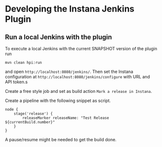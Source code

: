 # Developing the Instana Jenkins Plugin

## Run a local Jenkins with the plugin

To execute a local Jenkins with the current SNAPSHOT version of the plugin run
```
mvn clean hpi:run
```
and open `http://localhost:8080/jenkins/`.
Then set the Instana configuration at `http://localhost:8080/jenkins/configure` with URL and API token.s

Create a free style job and set as build action `Mark a release in Instana`.

Create a pipeline with the following snippet as script.
```
node {
    stage('release') {
        releaseMarker releaseName: "Test Release ${currentBuild.number}"
    }
}
```
A pause/resume might be needed to get the build done.